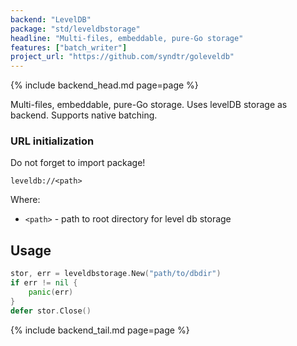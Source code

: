 ```yaml
---
backend: "LevelDB"
package: "std/leveldbstorage"
headline: "Multi-files, embeddable, pure-Go storage"
features: ["batch_writer"]
project_url: "https://github.com/syndtr/goleveldb"
---
```

{% include backend_head.md page=page %}

Multi-files, embeddable, pure-Go storage. Uses levelDB storage as backend. Supports native batching.

### URL initialization

Do not forget to import package!

`leveldb://<path>`

Where:

* `<path>` - path to root directory for level db storage

## Usage

```go
stor, err = leveldbstorage.New("path/to/dbdir")
if err != nil {
    panic(err)
}
defer stor.Close()
```

{% include backend_tail.md page=page %}